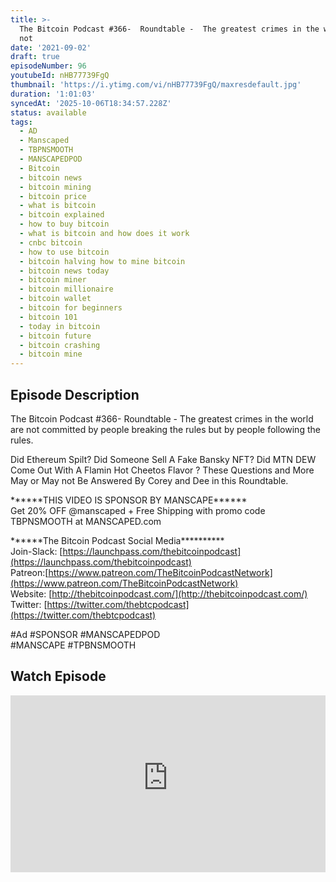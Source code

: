 ```yaml
---
title: >-
  The Bitcoin Podcast #366-  Roundtable -  The greatest crimes in the world are
  not
date: '2021-09-02'
draft: true
episodeNumber: 96
youtubeId: nHB77739FgQ
thumbnail: 'https://i.ytimg.com/vi/nHB77739FgQ/maxresdefault.jpg'
duration: '1:01:03'
syncedAt: '2025-10-06T18:34:57.228Z'
status: available
tags:
  - AD
  - Manscaped
  - TBPNSMOOTH
  - MANSCAPEDPOD
  - Bitcoin
  - bitcoin news
  - bitcoin mining
  - bitcoin price
  - what is bitcoin
  - bitcoin explained
  - how to buy bitcoin
  - what is bitcoin and how does it work
  - cnbc bitcoin
  - how to use bitcoin
  - bitcoin halving how to mine bitcoin
  - bitcoin news today
  - bitcoin miner
  - bitcoin millionaire
  - bitcoin wallet
  - bitcoin for beginners
  - bitcoin 101
  - today in bitcoin
  - bitcoin future
  - bitcoin crashing
  - bitcoin mine
---
```

## Episode Description

The Bitcoin Podcast #366-  Roundtable -  The greatest crimes in the world are not committed by people breaking the rules but by people following the rules.  
  
Did Ethereum Spilt? Did Someone Sell A Fake Bansky NFT? Did MTN DEW Come Out With A Flamin Hot Cheetos Flavor ? These  Questions and More May or May not Be Answered By Corey and Dee in this Roundtable.   
  
\*\*\*\*\*\*THIS VIDEO IS SPONSOR BY MANSCAPE\*\*\*\*\*\*   
Get 20% OFF @manscaped + Free Shipping with promo code TBPNSMOOTH at MANSCAPED.com   
  
  
\*\*\*\*\*\*The Bitcoin Podcast Social Media\*\*\*\*\*\*\*\*\*\*  
Join-Slack: [https://launchpass.com/thebitcoinpodcast](https://launchpass.com/thebitcoinpodcast)  
Patreon:[https://www.patreon.com/TheBitcoinPodcastNetwork](https://www.patreon.com/TheBitcoinPodcastNetwork)  
Website: [http://thebitcoinpodcast.com/](http://thebitcoinpodcast.com/)  
Twitter: [https://twitter.com/thebtcpodcast](https://twitter.com/thebtcpodcast)  
  
#Ad #SPONSOR #MANSCAPEDPOD  
#MANSCAPE #TPBNSMOOTH

## Watch Episode

<div style="position: relative; padding-bottom: 56.25%; height: 0; overflow: hidden;">
  <iframe
    src="https://www.youtube-nocookie.com/embed/nHB77739FgQ"
    style="position: absolute; top: 0; left: 0; width: 100%; height: 100%;"
    frameborder="0"
    allow="accelerometer; autoplay; clipboard-write; encrypted-media; gyroscope; picture-in-picture"
    allowfullscreen
  ></iframe>
</div>

